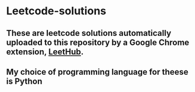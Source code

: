 # Leetcode-solutions

## These are leetcode solutions automatically uploaded to this repository by a Google Chrome extension, [LeetHub](https://chromewebstore.google.com/detail/leethub-v3/kdkgpjpenaeoodajljkflmlnkoihkmda). 
## My choice of programming language for theese is Python
